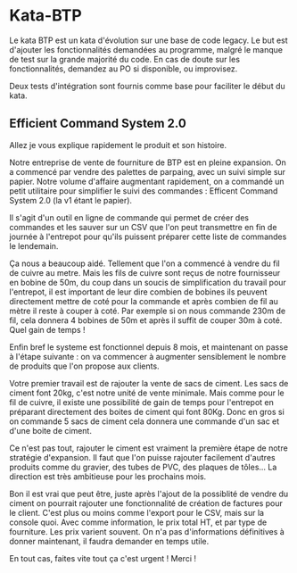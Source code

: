# Kata-BTP

Le kata BTP est un kata d'évolution sur une base de code legacy. Le but est
d'ajouter les fonctionnalités demandées au programme, malgré le manque de
test sur la grande majorité du code.
En cas de doute sur les fonctionnalités, demandez au PO si disponible, ou
improvisez.

Deux tests d'intégration sont fournis comme base pour faciliter le début du
kata.

## Efficient Command System 2.0

Allez je vous explique rapidement le produit et son histoire.

Notre entreprise de vente de fourniture de BTP est en pleine expansion. On a
commencé par vendre des palettes de parpaing, avec un suivi simple sur papier.
Notre volume d'affaire augmentant rapidement, on a commandé un petit
utilitaire pour simplifier le suivi des commandes : Efficent Command System 2.0
(la v1 étant le papier).

Il s'agit d'un outil en ligne de commande qui permet de créer des commandes et
les sauver sur un CSV que l'on peut transmettre en fin de journée à
l'entrepot pour qu'ils puissent préparer cette liste de commandes le lendemain.

Ça nous a beaucoup aidé. Tellement que l'on a commencé à vendre du fil de
cuivre au metre. Mais les fils de cuivre sont reçus de notre fournisseur en
bobine de 50m, du coup dans un soucis de simplification du travail pour
l'entrepot, il est important de leur dire combien de bobines ils peuvent
directement mettre de coté pour la commande et après combien de fil au mètre
il reste à couper à coté. Par exemple si on nous commande 230m de fil, cela
donnera 4 bobines de 50m et après il suffit de couper 30m à coté. Quel gain
de temps !

Enfin bref le systeme est fonctionnel depuis 8 mois, et maintenant on passe à
l'étape suivante : on va commencer à augmenter sensiblement le nombre de
produits que l'on propose aux clients.

Votre premier travail est de rajouter la vente de sacs de ciment. Les sacs de
ciment font 20kg, c'est notre unité de vente minimale. Mais comme pour le fil
de cuivre, il existe une possibilité de gain de temps pour l'entrepot en
préparant directement des boites de ciment qui font 80Kg. Donc en gros si on
commande 5 sacs de ciment cela donnera une commande d'un sac et d'une boite de
ciment.

Ce n'est pas tout, rajouter le ciment est vraiment la première étape de notre
stratégie d'expansion. Il faut que l'on puisse rajouter facilement d'autres
produits comme du gravier, des tubes de PVC, des plaques de tôles... La
direction est très ambitieuse pour les prochains mois.

Bon il est vrai que peut être, juste après l'ajout de la possiblité de
vendre du ciment on pourrait rajouter une fonctionnalité de création de
factures pour le client.
C'est plus ou moins comme l'export pour le CSV, mais sur la console quoi.
Avec comme information, le prix total HT, et par type de fourniture. Les prix
varient souvent. On n'a pas d'informations définitives à donner maintenant,
il faudra demander en temps utile.

En tout cas, faites vite tout ça c'est urgent ! Merci !
